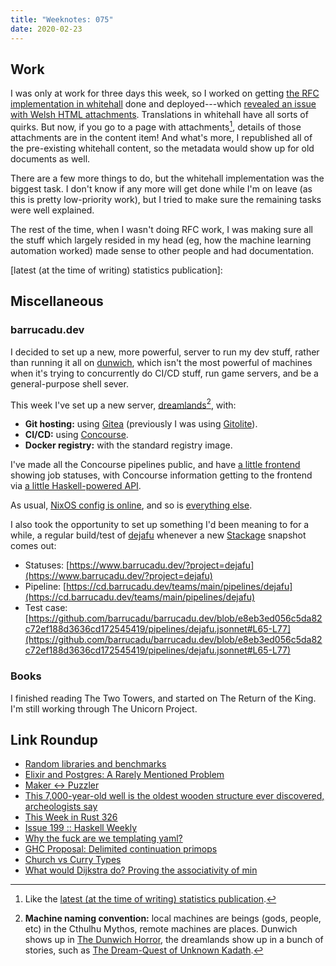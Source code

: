 ```yaml
---
title: "Weeknotes: 075"
date: 2020-02-23
---
```


## Work

I was only at work for three days this week, so I worked on getting
[the RFC implementation in whitehall][] done and deployed---which
[revealed an issue with Welsh HTML attachments][].  Translations in
whitehall have all sorts of quirks.  But now, if you go to a page with
attachments[^rfc_eg], details of those attachments are in the content
item!  And what's more, I republished all of the pre-existing
whitehall content, so the metadata would show up for old documents as
well.

There are a few more things to do, but the whitehall implementation
was the biggest task.  I don't know if any more will get done while
I'm on leave (as this is pretty low-priority work), but I tried to
make sure the remaining tasks were well explained.

The rest of the time, when I wasn't doing RFC work, I was making sure
all the stuff which largely resided in my head (eg, how the machine
learning automation worked) made sense to other people and had
documentation.

[^rfc_eg]: Like the [latest (at the time of writing) statistics publication](https://www.gov.uk/api/content/government/statistics/public-sector-finances-uk-january-2020).

[the RFC implementation in whitehall]: https://github.com/alphagov/whitehall/pull/5353
[revealed an issue with Welsh HTML attachments]: https://github.com/alphagov/whitehall/pull/5376
[latest (at the time of writing) statistics publication]:

## Miscellaneous

### barrucadu.dev

I decided to set up a new, more powerful, server to run my dev stuff,
rather than running it all on [dunwich][], which isn't the most
powerful of machines when it's trying to concurrently do CI/CD stuff,
run game servers, and be a general-purpose shell sever.

This week I've set up a new server, [dreamlands][][^names], with:

- **Git hosting:** using [Gitea][] (previously I was using [Gitolite][]).
- **CI/CD:** using [Concourse][].
- **Docker registry:** with the standard registry image.

[^names]: **Machine naming convention:** local machines are beings
  (gods, people, etc) in the Cthulhu Mythos, remote machines are
  places.  Dunwich shows up in [The Dunwich Horror][], the dreamlands
  show up in a bunch of stories, such as [The Dream-Quest of Unknown
  Kadath][].

I've made all the Concourse pipelines public, and have [a little
frontend][] showing job statuses, with Concourse information getting
to the frontend via [a little Haskell-powered API][].

As usual, [NixOS config is online][], and so is [everything else][].

I also took the opportunity to set up something I'd been meaning to
for a while, a regular build/test of [dejafu][] whenever a new
[Stackage][] snapshot comes out:

- Statuses: [https://www.barrucadu.dev/?project=dejafu](https://www.barrucadu.dev/?project=dejafu)
- Pipeline: [https://cd.barrucadu.dev/teams/main/pipelines/dejafu](https://cd.barrucadu.dev/teams/main/pipelines/dejafu)
- Test case: [https://github.com/barrucadu/barrucadu.dev/blob/e8eb3ed056c5da82c72ef188d3636cd172545419/pipelines/dejafu.jsonnet#L65-L77](https://github.com/barrucadu/barrucadu.dev/blob/e8eb3ed056c5da82c72ef188d3636cd172545419/pipelines/dejafu.jsonnet#L65-L77)

[dunwich]: https://memo.barrucadu.co.uk/machines.html#dunwich
[dreamlands]: https://memo.barrucadu.co.uk/machines.html#dreamlands
[The Dunwich Horror]: http://www.hplovecraft.com/writings/texts/fiction/dh.aspx
[The Dream-Quest of Unknown Kadath]: http://www.hplovecraft.com/writings/texts/fiction/dq.aspx
[Gitea]: https://gitea.io/
[Gitolite]: https://gitolite.com/gitolite/index.html
[Concourse]: https://concourse-ci.org/
[a little frontend]: https://www.barrucadu.dev/
[a little Haskell-powered API]: https://github.com/barrucadu/barrucadu.dev/tree/master/event-api-server
[NixOS config is online]: https://github.com/barrucadu/nixfiles/tree/master/hosts/dreamlands
[everything else]: https://github.com/barrucadu/barrucadu.dev
[dejafu]: https://github.com/barrucadu/dejafu
[Stackage]: https://www.stackage.org/

### Books

I finished reading The Two Towers, and started on The Return of the
King.  I'm still working through The Unicorn Project.

## Link Roundup

- [Random libraries and benchmarks](https://alexey.kuleshevi.ch/blog/2019/12/21/random-benchmarks/)
- [Elixir and Postgres: A Rarely Mentioned Problem](https://blog.soykaf.com/post/postgresql-elixir-troubles/)
- [Maker <-> Puzzler](https://phildini.dev/maker-puzzler)
- [This 7,000-year-old well is the oldest wooden structure ever discovered, archeologists say](https://www.ctvnews.ca/sci-tech/this-7-000-year-old-well-is-the-oldest-wooden-structure-ever-discovered-archeologists-say-1.4815023)
- [This Week in Rust 326](https://this-week-in-rust.org/blog/2020/02/18/this-week-in-rust-326/)
- [Issue 199 :: Haskell Weekly](https://haskellweekly.news/issue/199.html)
- [Why the fuck are we templating yaml?](https://leebriggs.co.uk/blog/2019/02/07/why-are-we-templating-yaml.html)
- [GHC Proposal: Delimited continuation primops](https://github.com/ghc-proposals/ghc-proposals/pull/313)
- [Church vs Curry Types](https://lispcast.com/church-vs-curry-types/)
- [What would Dijkstra do? Proving the associativity of min](https://byorgey.wordpress.com/2020/02/23/what-would-dijkstra-do-proving-the-associativity-of-min/)
